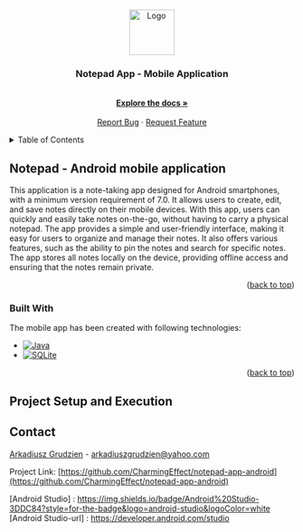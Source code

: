 
<a name="readme-top"></a>


<br />
<div align="center">
  <a href="https://github.com/CharmingEffect/notepad-app-android">
    <img src="https://encrypted-tbn0.gstatic.com/images?q=tbn:ANd9GcQb5Z8ByK8WxFsyz-TY8j3ZuMPD0u71-arfIQ&usqp=CAU" alt="Logo" width="80" height="80">
  </a>

  <h3 align="center">Notepad App - Mobile Application</h3>

  <p align="center">
    <br />
    <a href="https://github.com/CharmingEffect/notepad-app-android"><strong>Explore the docs »</strong></a>
    <br />
    <br />
    <a href="https://arkadius.one/">Report Bug</a>
    ·
    <a href="https://arkadius.one/">Request Feature</a>
  </p>
</div>



<!-- TABLE OF CONTENTS -->
<details>
  <summary>Table of Contents</summary>
  <ol>
    <li>
      <a href="#about-the-project">Notepad App - Mobile Application</a>
      <ul>
        <li><a href="#built-with">Built With</a></li>
      </ul>
    </li>
    <li>
      <a href="#getting-started">Getting Started</a>
      <ul>
        <li><a href="#prerequisites">Prerequisites</a></li>
        <li><a href="#installation">Installation</a></li>
      </ul>
    </li>
    <li><a href="#license">License</a></li>
    <li><a href="#contact">Contact</a></li>
  
  </ol>
</details>



<!-- ABOUT THE PROJECT -->
## Notepad - Android mobile application


This application is a note-taking app designed for Android smartphones, with a minimum version requirement of 7.0. It allows users to create, edit, and save notes directly on their mobile devices. With this app, users can quickly and easily take notes on-the-go, without having to carry a physical notepad.
The app provides a simple and user-friendly interface, making it easy for users to organize and manage their notes. It also offers various features, such as the ability to pin the notes and search for specific notes.
The app stores all notes locally on the device, providing offline access and ensuring that the notes remain private.



<p align="right">(<a href="#readme-top">back to top</a>)</p>

<!-- STACK TECHNOLOGIES -->

### Built With

The mobile app has been created with following technologies:

* [![Java][Java]][Java-url]
* [![SQLite][SQLite]][SQLite-url]






<p align="right">(<a href="#readme-top">back to top</a>)</p>



<!-- GETTING STARTED -->
## Project Setup and Execution









<!-- LICENSE -->
<!-- ## License

Distributed under the MIT License. See `LICENSE.txt` for more information.

 -->



<!-- CONTACT -->
## Contact

[Arkadiusz Grudzien](https://arkadius.one) - arkadiuszgrudzien@yahoo.com

Project Link: [https://github.com/CharmingEffect/notepad-app-android](https://github.com/CharmingEffect/notepad-app-android)





<!-- MARKDOWN LINKS & IMAGES -->
<!-- https://www.markdownguide.org/basic-syntax/#reference-style-links -->
[contributors-shield]: https://img.shields.io/github/contributors/othneildrew/Best-README-Template.svg?style=for-the-badge
[contributors-url]: https://github.com/othneildrew/Best-README-Template/graphs/contributors
[forks-shield]: https://img.shields.io/github/forks/othneildrew/Best-README-Template.svg?style=for-the-badge
[forks-url]: https://github.com/othneildrew/Best-README-Template/network/members
[stars-shield]: https://img.shields.io/github/stars/othneildrew/Best-README-Template.svg?style=for-the-badge
[stars-url]: https://github.com/othneildrew/Best-README-Template/stargazers
[issues-shield]: https://img.shields.io/github/issues/othneildrew/Best-README-Template.svg?style=for-the-badge
[issues-url]: https://github.com/othneildrew/Best-README-Template/issues
[license-shield]: https://img.shields.io/github/license/othneildrew/Best-README-Template.svg?style=for-the-badge
[license-url]: https://github.com/othneildrew/Best-README-Template/blob/master/LICENSE.txt
[linkedin-shield]: https://img.shields.io/badge/-LinkedIn-black.svg?style=for-the-badge&logo=linkedin&colorB=555
[linkedin-url]: https://linkedin.com/in/othneildrew
[product-screenshot]: frontend/public/cls.png
[Java]: https://img.shields.io/badge/java-%23ED8B00.svg?style=for-the-badge&logo=openjdk&logoColor=white
[Java-url]: https://www.java.com/en/
[SQLite]: https://img.shields.io/badge/SQLite-07405E?style=for-the-badge&logo=sqlite&logoColor=white
[SQLite-url]: https://www.sqlite.org/index.html
[Android Studio] : https://img.shields.io/badge/Android%20Studio-3DDC84?style=for-the-badge&logo=android-studio&logoColor=white
[Android Studio-url] : https://developer.android.com/studio




